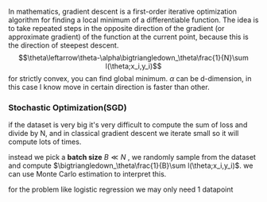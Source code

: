 
In mathematics, gradient descent is a first-order iterative optimization algorithm for finding a local minimum of a differentiable function. The idea is to take repeated steps in the opposite direction of the gradient (or approximate gradient) of the function at the current point, because this is the direction of steepest descent. 
$$\theta\leftarrow\theta-\alpha\bigtriangledown_\theta\frac{1}{N}\sum l(\theta;x_i,y_i)$$
for strictly convex, you can find global minimum. $\alpha$ can be d-dimension, in this case I know move in certain direction is faster than other.




### Stochastic Optimization(SGD)

if the dataset is very big it's very difficult to compute the sum of loss and divide by N, and in classical gradient descent we iterate small so it will compute lots of times.

instead we pick a **batch size** $B\ll N$ , we randomly sample from the dataset and compute
$\bigtriangledown_\theta\frac{1}{B}\sum l(\theta;x_i,y_i)$. we can use Monte Carlo estimation to interpret this.

for the problem like logistic regression we may only need 1 datapoint 


